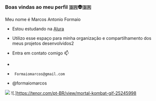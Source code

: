 ### Boas vindas ao meu perfil 🇧🇷👽🇧🇷

Meu nome é Marcos Antonio Formaio

- Estou estudando na [Alura](https://www.alura.com.br)
- Utilizo esse espaço para minha organização e compartilhamento dos meus projetos desenvolvidos2

-  Entra em contato comigo 📫
-
-      Formaiomarcos@gmail.com

-  @formaiomarcos


  ![](https://media.tenor.com/GpVTXViCOUgAAAAd/deadpool-dancepool.gif)
  ![.]https://tenor.com/pt-BR/view/mortal-kombat-gif-25245998

